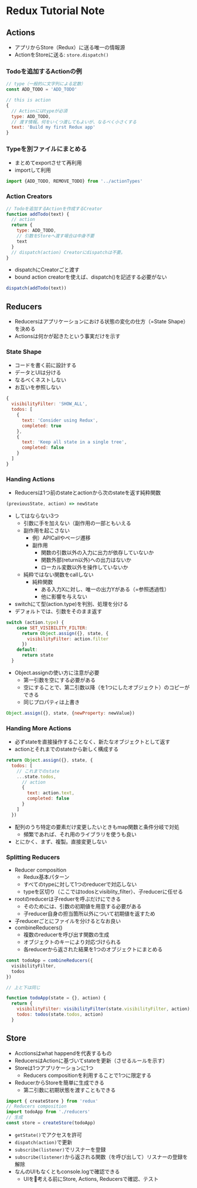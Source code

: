 # Redux Tutorial Note

## Actions

* アプリからStore（Redux）に送る唯一の情報源
* ActionをStoreに送る: `store.dispatch()`

### Todoを追加するActionの例

```javascript
// type（一般的に文字列による定数）
const ADD_TODO = 'ADD_TODO'

// this is action
{
  // Actionにはtypeが必須
  type: ADD_TODO,
  // 渡す情報。何をいくつ渡してもよいが、なるべく小さくする
  text: 'Build my first Redux app'
}
```

### Typeを別ファイルにまとめる

* まとめてexportさせて再利用
* importして利用

```javascript
import {ADD_TODO, REMOVE_TODO} from '../actionTypes'
```

### Action Creators

```javascript
// Todoを追加するActionを作成するCreator
function addTodo(text) {
  // action
  return {
    type: ADD_TODO,
    // 引数をStoreへ渡す場合は中身不要
    text
  }
  // dispatch(action) Creatorにdispatchは不要。
}
```

* dispatchにCreatorごと渡す
* bound action creatorを使えば、dispatch()を記述する必要がない

```javascript
dispatch(addTodo(text))
```

## Reducers

* Reducersはアプリケーションにおける状態の変化の仕方（=State Shape）を決める
* Actionsは何かが起きたという事実だけを示す

### State Shape

* コードを書く前に設計する
* データとUIは分ける
* なるべくネストしない
* お互いを参照しない

```javascript
{
  visibilityFilter: 'SHOW_ALL',
  todos: [
    {
      text: 'Consider using Redux',
      completed: true
    },
    {
      text: 'Keep all state in a single tree',
      completed: false
    }
  ]
}
```

### Handing Actions

* Reducersは1つ前のstateとactionから次のstateを返す純粋関数

```javascript
(previousState, action) => newState
```

* してはならない3つ
  * 引数に手を加えない（副作用の一部ともいえる
  * 副作用を起こさない
    * 例）APICallやページ遷移
    * 副作用
      * 関数の引数以外の入力に出力が依存していないか
      * 関数外部(return以外)への出力はないか
      * ローカル変数以外を操作していないか
  * 純粋ではない関数をcallしない
    * 純粋関数
      * ある入力Xに対し、唯一の出力Yがある（=参照透過性）
      * 他に影響を与えない
* switchにて型(action.type)を判別、処理を分ける
* デフォルトでは、引数をそのまま返す

```javascript
switch (action.type) {
    case SET_VISIBILITY_FILTER:
      return Object.assign({}, state, {
        visibilityFilter: action.filter
      })
    default:
      return state
  }
```

* Object.assignの使い方に注意が必要
  * 第一引数を空にする必要がある
  * 空にすることで、第二引数以降（を1つにしたオブジェクト）のコピーができる
  * 同じプロパティは上書き

```javascript
Object.assign({}, state, {newProperty: newValue})
```

### Handing More Actions

* 必ずstateを直接操作することなく、新たなオブジェクトとして返す
* actionとそれまでのstateから新しく構成する

```javascript
return Object.assign({}, state, {
  todos: [
    // これまでのstate
    ...state.todos,
      // action
      {
        text: action.text,
        completed: false
      }
    ]
  })
```

* 配列のうち特定の要素だけ変更したいときもmap関数と条件分岐で対処
  * 頻繁であれば、それ用のライブラリを使うも良い
* とにかく、まず、複製。直接変更しない

### Splitting Reducers

* Reducer composition
  * Redux基本パターン
  * すべてのtypeに対して1つのreducerで対応しない
  * typeを区切り（ここではtodosとvisiblity_filter）、子reducerに任せる
* rootのreducerは子reduerを呼ぶだけにできる
  * そのためには、引数の初期値を用意する必要がある
  * 子reducer自身の担当箇所以外について初期値を返すため
* 子reducerごとにファイルを分けるとなお良い
* combineReducers()
  * 複数のreducerを呼び出す関数の生成
  * オブジェクトのキーにより対応づけられる
  * 各reducerから返された結果を1つのオブジェクトにまとめる

```javascript
const todoApp = combineReducers({
  visibilityFilter,
  todos
})

// 上と下は同じ

function todoApp(state = {}, action) {
  return {
    visibilityFilter: visibilityFilter(state.visibilityFilter, action),
    todos: todos(state.todos, action)
  }
```

## Store

* Acctionsはwhat happendを代表するもの
* ReducersはActionに基づいてstateを更新（させるルールを示す）
* Storeは1つアプリケーションに1つ
  * Reducers compositionを利用することで1つに限定する
* ReducerからStoreを簡単に生成できる
  * 第二引数に初期状態を渡すこともできる

```javascript
import { createStore } from 'redux'
// Reducers composition
import todoApp from './reducers'
// 生成
const store = createStore(todoApp)
```

* `getState()`でアクセスを許可
* `dispatch(action)`で更新
* `subscribe(listener)`でリスナーを登録
* `subscribe(listener)`から返される関数（を呼び出して）リスナーの登録を解除
* なんのUIもなくともconsole.logで確認できる
  * UIを考える前にStore, Actions, Reducersで確認、テスト
